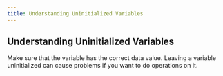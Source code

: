 ```yaml
---
title: Understanding Uninitialized Variables
---
```

## Understanding Uninitialized Variables

<!-- The article goes here, in GitHub-flavored Markdown. Feel free to add YouTube videos, images, and CodePen/JSBin embeds  -->
Make sure that the variable has the correct data value. Leaving a variable uninitialized can cause problems if you want to do operations on it. 

